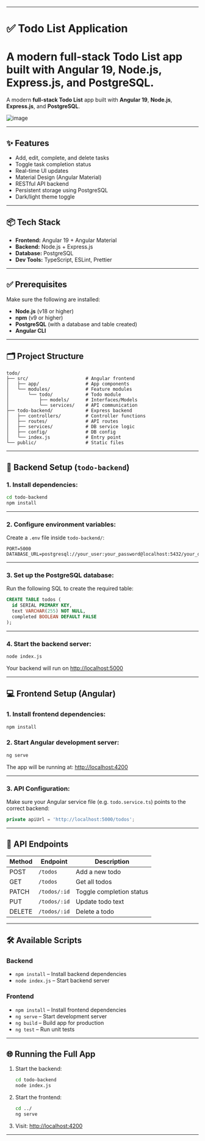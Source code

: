 
---

# ✅ Todo List Application

A modern **full-stack Todo List** app built with **Angular 19**, **Node.js**, **Express.js**, and **PostgreSQL**.
=======

A modern **full-stack Todo List** app built with **Angular 19**, **Node.js**, **Express.js**, and **PostgreSQL**.

![image](https://github.com/user-attachments/assets/01f65760-9295-4a3c-b693-a82729d58dfb)


---

## ✨ Features

* Add, edit, complete, and delete tasks
* Toggle task completion status
* Real-time UI updates
* Material Design (Angular Material)
* RESTful API backend
* Persistent storage using PostgreSQL
* Dark/light theme toggle

---

## 📦 Tech Stack

* **Frontend:** Angular 19 + Angular Material
* **Backend:** Node.js + Express.js
* **Database:** PostgreSQL
* **Dev Tools:** TypeScript, ESLint, Prettier

---

## ✅ Prerequisites

Make sure the following are installed:

* **Node.js** (v18 or higher)
* **npm** (v9 or higher)
* **PostgreSQL** (with a database and table created)
* **Angular CLI**

---

## 🗂️ Project Structure

```
todo/
├── src/                     # Angular frontend
│   ├── app/                 # App components
│   └── modules/             # Feature modules
│       └── todo/            # Todo module
│           ├── models/      # Interfaces/Models
│           └── services/    # API communication
├── todo-backend/            # Express backend
│   ├── controllers/         # Controller functions
│   ├── routes/              # API routes
│   ├── services/            # DB service logic
│   ├── config/              # DB config
│   └── index.js             # Entry point
└── public/                  # Static files
```

---

## 🚀 Backend Setup (`todo-backend`)

### 1. Install dependencies:

```bash
cd todo-backend
npm install
```

---

### 2. Configure environment variables:

Create a `.env` file inside `todo-backend/`:

```
PORT=5000
DATABASE_URL=postgresql://your_user:your_password@localhost:5432/your_db_name
```

---

### 3. Set up the PostgreSQL database:

Run the following SQL to create the required table:

```sql
CREATE TABLE todos (
  id SERIAL PRIMARY KEY,
  text VARCHAR(255) NOT NULL,
  completed BOOLEAN DEFAULT FALSE
);
```

---

### 4. Start the backend server:

```bash
node index.js
```

Your backend will run on [http://localhost:5000](http://localhost:5000)

---

## 💻 Frontend Setup (Angular)

### 1. Install frontend dependencies:

```bash
npm install
```

### 2. Start Angular development server:

```bash
ng serve
```

The app will be running at: [http://localhost:4200](http://localhost:4200)

---

### 3. API Configuration:

Make sure your Angular service file (e.g. `todo.service.ts`) points to the correct backend:

```ts
private apiUrl = 'http://localhost:5000/todos';
```

---

## 🧪 API Endpoints

| Method | Endpoint     | Description              |
| ------ | ------------ | ------------------------ |
| POST   | `/todos`     | Add a new todo           |
| GET    | `/todos`     | Get all todos            |
| PATCH  | `/todos/:id` | Toggle completion status |
| PUT    | `/todos/:id` | Update todo text         |
| DELETE | `/todos/:id` | Delete a todo            |

---

## 🛠 Available Scripts

### Backend

* `npm install` – Install backend dependencies
* `node index.js` – Start backend server

### Frontend

* `npm install` – Install frontend dependencies
* `ng serve` – Start development server
* `ng build` – Build app for production
* `ng test` – Run unit tests

---

## 🌐 Running the Full App

1. Start the backend:

   ```bash
   cd todo-backend
   node index.js
   ```

2. Start the frontend:

   ```bash
   cd ../
   ng serve
   ```

3. Visit: [http://localhost:4200](http://localhost:4200)

---



